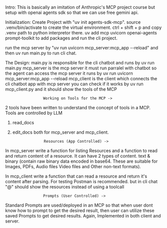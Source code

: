 Intro:
This is basically an imitation of Anthropic's MCP project course but setup with 
openai agents sdk so that we can use free gemini api.

Initialization:
Create Project with "uv init agents-sdk-mcp".
source .venv/bin/activate to create the virtual environment.
ctrl + shift + p and copy .venv path to python interpretor there.
uv add mcp uvicorn openai-agents prompt-toolkit to add packages and run the cli project.

run the mcp server by "uv run uvicorn mcp_server:mcp_app --reload" and then 
uv run main.py to run cli chat.

The Design:
main.py is responsible for the cli chatbot and runs by uv run main.py
mcp_server is the mcp server it must run parralel with chatbot so the agent can access the mcp server
it runs by uv run uvicorn mcp_server:mcp_app --reload
mcp_client is the client which connects the cli chatbot app with mcp server
you can check if it works by uv run mcp_client.py and it should show the tools of the MCP
                     
                     Working on Tools for the MCP ->

2 tools have been written to understand the concept of tools in a MCP. Tools are controlled by LLM 
1. read_docs
2. edit_docs
both for mcp_server and mcp_client.

                     Resources (App Controlled) ->
In mcp_server write a function for listing Resources and a function to read and return content of
a resource. It can have 2 types of content. text & binary (contain raw binary data encoded in base64. 
These are suitable for Images, PDFs, Audio files Video files and Other non-text formats).

In mcp_client  write a function that can read a resource and return it's content after parsing.
For testing Postman is recommended. but in cli chat "@" should show the resources instead of using a toolcall


                     Prompts (User Controlled) ->
Standard Prompts are used/deployed in an MCP so that when user dont know how to prompt to get the desired
result, then user can utilize these saved Prompts to get desired results.
Again, Implemented in both client and server.                    

                    